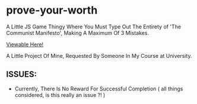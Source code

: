 # prove-your-worth
A Little JS Game Thingy Where You Must Type Out The Entirety of 'The Communist Manifesto', Making A Maximum Of 3 Mistakes.

[Viewable Here!](https://projects.traviscampbell.info/prove-your-worth)

A Little Project Of Mine, Requested By Someone In My Course at University.


## ISSUES:
- Currently, There Is No Reward For Successful Completion ( all things considered, is this really an issue ?! )
